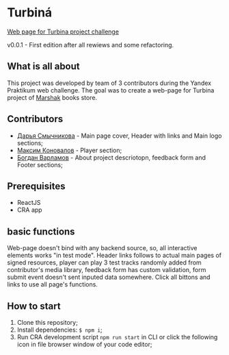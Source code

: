 # Turbiná

[Web page for Turbina project challenge](https://konovaly4.github.io/turbina/)

v0.0.1 - First edition after all rewiews and some refactoring.

## What is all about

This project was developed by team of 3 contributors during the Yandex Praktikum web challenge. The goal was to create a web-page for Turbina project of [Marshak](https://marshakbooks.ru/) books store.

## Contributors

* [Дарья Смычникова](https://github.com/zzzebbra) - Main page cover, Header with links and Main logo sections;
* [Максим Коновалов](https://github.com/Konovaly4) - Player section;
* [Богдан Варламов](https://github.com/bybogdan) - About project descriotopn, feedback form and Footer sections;

## Prerequisites

* ReactJS
* CRA app

## basic functions

Web-page doesn't bind with any backend source, so, all interactive elements works "in test mode". Header links follows to actual main pages of signed resources, player can play 3 test tracks randomly added from contributor's media library, feedback form has custom validation, form submit event doesn't sent inputed data somewhere. Click all bittons and links to use all page's functions.

## How to start

1. Clone this repository;
2. Install dependencies: `$ npm i`;
3. Run CRA development script `npm run start` in CLI or click the following icon in file browser window of your code editor;



